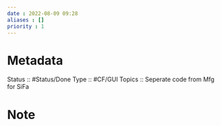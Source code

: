 ```yaml
---
date : 2022-08-09 09:28
aliases : []
priority : 1
---
```

# Metadata
Status :: #Status/Done 
Type ::  #CF/GUI 
Topics :: Seperate code from Mfg for SiFa
# Note
